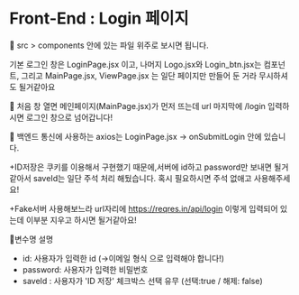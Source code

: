 # Front-End : Login 페이지


🔹 src > components 안에 있는 파일 위주로 보시면 됩니다.

기본 로그인 창은 LoginPage.jsx 이고, 나머지 Logo.jsx와 Login_btn.jsx는 컴포넌트, 그리고 MainPage.jsx, ViewPage.jsx 는 일단 페이지만 만들어 둔 거라 무시하셔도 될거같아요

🔹 처음 창 열면 메인페이지(MainPage.jsx)가 먼저 뜨는데 url 마지막에 /login 입력하시면 로그인 창으로 넘어갑니다!

🔹 백엔드 통신에 사용하는 axios는 LoginPage.jsx -> onSubmitLogin 안에 있습니다. 

+ID저장은 쿠키를 이용해서 구현했기 때문에,서버에 id하고 password만 보내면 될거 같아서 saveId는 일단 주석 처리 해뒀습니다. 혹시 필요하시면 주석 없애고 사용해주세요!

+Fake서버 사용해보느라 url자리에 https://reqres.in/api/login 이렇게 입력되어 있는데 이부분 지우고 하시면 될거같아요!

🔹변수명 설명

- id: 사용자가 입력한 id (->이메일 형식 으로 입력해야 합니다!)
- password: 사용자가 입력한 비밀번호
- saveId : 사용자가 'ID 저장' 체크박스 선택 유무 (선택:true / 해제: false)
